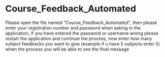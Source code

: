 # Course_Feedback_Automated
Please open the file named "Course_Feedback_Automated", 
then please enter your registration number and password when asking in the application, 
if you have entered the password or username wrong please restart the application and continue the process, 
now enter how many subject feedbacks you want to give (example if u have 5 subjects enter 5) when the process you will be able to see the final message
